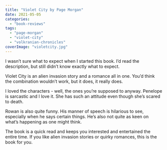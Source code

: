 ```yaml
---
title: "Violet City by Page Morgan"
date: 2021-05-05
categories: 
  - "book-reviews"
tags: 
  - "page-morgan"
  - "violet-city"
  - "volkranian-chronicles"
coverImage: "violetcity.jpg"
---
```


I wasn’t sure what to expect when I started this book. I’d read the description, but still didn’t know exactly what to expect.

Violet City is an alien invasion story and a romance all in one. You’d think the combination wouldn’t work, but it does, it really does.

I loved the characters - well, the ones you’re supposed to anyway. Penelope is sarcastic and I love it. She has such an attitude even though she’s scared to death.

Rowan is also quite funny. His manner of speech is hilarious to see, especially when he says certain things. He’s also not quite as keen on what’s happening as one might think.

The book is a quick read and keeps you interested and entertained the entire time. If you like alien invasion stories or quirky romances, this is the book for you.
